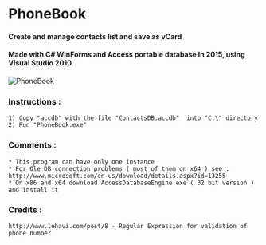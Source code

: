 # PhoneBook


#### Create and manage contacts list and save as vCard
#### Made with C# WinForms and Access portable database in 2015, using Visual Studio 2010


![PhoneBook](https://user-images.githubusercontent.com/36400368/50538080-35e6b480-0b72-11e9-8255-41e6e61074fa.jpg)



### Instructions :

	1) Copy "accdb" with the file "ContactsDB.accdb"  into "C:\" directory 
	2) Run "PhoneBook.exe"

### Comments :

	* This program can have only one instance
	* For Ole DB connection problems ( most of them on x64 ) see : http://www.microsoft.com/en-us/download/details.aspx?id=13255
	* On x86 and x64 download AccessDatabaseEngine.exe ( 32 bit version ) and install it

### Credits :

	http://www.lehavi.com/post/8 - Regular Expression for validation of phone number

